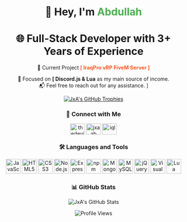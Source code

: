 <link href="https://cdnjs.cloudflare.com/ajax/libs/boxicons/2.1.4/css/boxicons.min.css" rel="stylesheet">

<h1 align="center">👋 Hey, I'm <span style="color:#4CAF50;">Abdullah</span></h1>
<h1 align="center" style="font-weight: bold">🌐 Full-Stack Developer with 3+ Years of Experience</h3>
<p align="center">🎯 Current Project <strong><span style="color:#FF5722;">[ IraqPro vRP FiveM Server ]</span></strong></p>
<p align="center">💼 Focused on <strong>[ Discord.js & Lua</strong> as my main source of income.<br>📬 Feel free to reach out for any assistance. ]</p>

<p align="center">
  <a href="https://github.com/ryo-ma/github-profile-trophy">
    <img src="https://github-profile-trophy.vercel.app/?username=abdullahjxa&margin-w=15&theme=gruvbox" alt="JxA's GitHub Trophies" />
  </a>
</p>

<h3 align="center">🤝 Connect with Me</h3>
<p align="center">
  <a href="https://instagram.com/vqa.z" target="_blank"><img align="center" src="https://raw.githubusercontent.com/rahuldkjain/github-profile-readme-generator/master/src/images/icons/Social/instagram.svg" alt="thedevjxa" height="30" width="40" /></a>
  <a href="https://www.youtube.com/c/jxaab" target="_blank"><img align="center" src="https://raw.githubusercontent.com/rahuldkjain/github-profile-readme-generator/master/src/images/icons/Social/youtube.svg" alt="jxaab" height="30" width="40" /></a>
  <a href="https://discord.gg/r5" target="_blank"><img align="center" src="https://raw.githubusercontent.com/rahuldkjain/github-profile-readme-generator/master/src/images/icons/Social/discord.svg" alt="iql" height="30" width="40" /></a>
</p>

<h3 align="center">🛠️ Languages and Tools</h3>
<p align="center">
  <img src="https://cdn.jsdelivr.net/gh/devicons/devicon/icons/javascript/javascript-original.svg" height="40" width="40" alt="JavaScript" />
  <img src="https://cdn.jsdelivr.net/gh/devicons/devicon/icons/html5/html5-original.svg" height="40" width="40" alt="HTML5" />
  <img src="https://cdn.jsdelivr.net/gh/devicons/devicon/icons/css3/css3-original.svg" height="40" width="40" alt="CSS3" />
  <img src="https://cdn.jsdelivr.net/gh/devicons/devicon/icons/nodejs/nodejs-original.svg" height="40" width="40" alt="Node.js" />
  <img src="https://cdn.jsdelivr.net/gh/devicons/devicon/icons/express/express-original.svg" height="40" width="40" alt="Express.js" />
  <img src="https://cdn.jsdelivr.net/gh/devicons/devicon/icons/npm/npm-original-wordmark.svg" height="40" width="40" alt="npm" />
  <img src="https://cdn.jsdelivr.net/gh/devicons/devicon/icons/mongodb/mongodb-original.svg" height="40" width="40" alt="MongoDB" />
  <img src="https://cdn.jsdelivr.net/gh/devicons/devicon/icons/mysql/mysql-original.svg" height="40" width="40" alt="MySQL" />
  <img src="https://cdn.jsdelivr.net/gh/devicons/devicon/icons/jquery/jquery-original.svg" height="40" width="40" alt="jQuery" />
  <img src="https://cdn.jsdelivr.net/gh/devicons/devicon/icons/visualstudio/visualstudio-plain.svg" height="40" width="40" alt="Visual Studio" />
  <img src="https://cdn.jsdelivr.net/gh/devicons/devicon/icons/lua/lua-original.svg" height="40" width="40" alt="Lua" />
</p>

<h3 align="center">📊 GitHub Stats</h3>
<p align="center">
  <img src="https://github-readme-stats.vercel.app/api?username=abdullahjxa&show_icons=true&locale=en&theme=dark" alt="JxA's GitHub Stats" />
</p>

<p align="center">
  <img src="https://komarev.com/ghpvc/?username=tthedevjxa&label=Profile%20views&color=0e75b6&style=flat" alt="Profile Views" />
</p>
